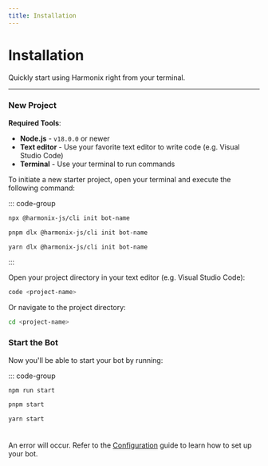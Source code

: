 ```yaml
---
title: Installation
---
```


# Installation

Quickly start using Harmonix right from your terminal.

---

### New Project

**Required Tools**:
- **Node.js** - `v18.0.0` or newer
- **Text editor** - Use your favorite text editor to write code (e.g. Visual Studio Code)
- **Terminal** - Use your terminal to run commands

To initiate a new starter project, open your terminal and execute the following command:

::: code-group

```sh [npx]
npx @harmonix-js/cli init bot-name
```

```sh [pnpm]
pnpm dlx @harmonix-js/cli init bot-name
```

```sh [yarn]
yarn dlx @harmonix-js/cli init bot-name
```

:::

Open your project directory in your text editor (e.g. Visual Studio Code):

```sh
code <project-name>
```

Or navigate to the project directory:

```sh
cd <project-name>
```

### Start the Bot

Now you'll be able to start your bot by running:

::: code-group

```sh [npm]
npm run start
```

```sh [pnpm]
pnpm start
```

```sh [yarn]
yarn start
```

<div class="danger custom-block" style="padding-top: 8px">

An error will occur. Refer to the [Configuration](/guide/configuration) guide to learn how to set up your bot.

</div>
